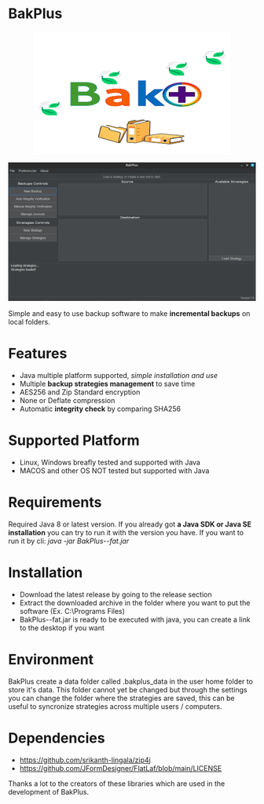 # BakPlus
<p align="center"><img src="https://github.com/Fedrix42/BakPlus/blob/main/GHLogo.png" alt="BakPlus Logo" width="400" height="250"></p>
<img src="https://github.com/Fedrix42/BakPlus/blob/main/Dark.png" alt="BakPlus GUI Dark">

Simple and easy to use backup software to make **incremental backups** on local folders.

 # Features

 - Java multiple platform supported, *simple installation and use* 
 - Multiple **backup strategies management** to save time
 - AES256 and Zip Standard encryption
 - None or Deflate compression
 - Automatic **integrity check** by comparing SHA256

# Supported Platform

 - Linux, Windows breafly tested and supported with Java
 - MACOS and other OS NOT tested but supported with Java

# Requirements

Required <a src="https://www.java.com/it/download/">Java 8</a> or latest version.
If you already got **a Java SDK or Java SE installation** you can try to run it with the version you have.
If you want to run it by cli: *java -jar BakPlus-<version>-fat.jar*

# Installation

 - Download the latest release by going to the release section
 - Extract the downloaded archive in the folder where you want to put the software (Ex. C:\Programs Files\)
 - BakPlus-<version>-fat.jar is ready to be executed with java, you can create a link to the desktop if you want

# Environment

BakPlus create a data folder called .bakplus_data in the user home folder to store it's data.
This folder cannot yet be changed but through the settings you can change the folder where the
strategies are saved, this can be useful to syncronize strategies across multiple users / computers.

# Dependencies
 - https://github.com/srikanth-lingala/zip4j
 - https://github.com/JFormDesigner/FlatLaf/blob/main/LICENSE

Thanks a lot to the creators of these libraries which are used in the development of BakPlus.
